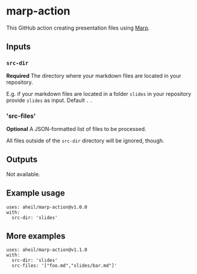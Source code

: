 # marp-action
This  GitHub action creating presentation files using [Marp](https://marp.app/). 

## Inputs

### `src-dir`

**Required** The directory where your markdown files are located in your repository.  

E.g. if your markdown files are located in a folder `slides` in your repository provide `slides` as input. Default `.` .

### 'src-files' 

**Optional** A JSON-formatted list of files to be processed.

All files outside of the `src-dir` directory will be ignored, though.

## Outputs

Not available.

## Example usage
```
uses: aheil/marp-action@v1.0.0
with:
  src-dir: 'slides'  
```

## More examples

```
uses: aheil/marp-action@v1.1.0
with:
  src-dir: 'slides'
  src-files: '["foo.md","slides/bar.md"]'
```